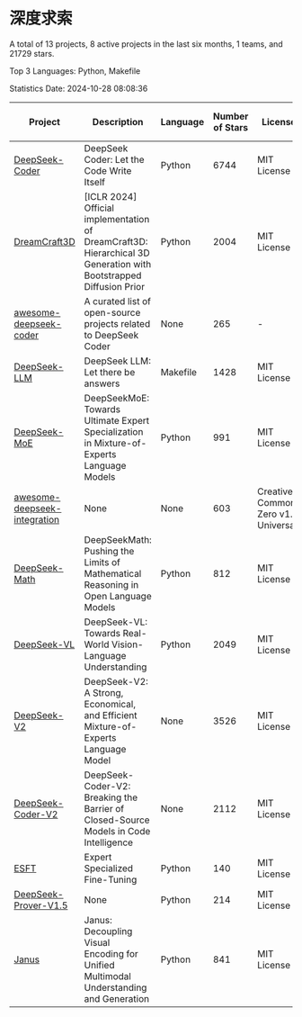 # 深度求索

A total of 13 projects, 8 active projects in the last six months, 1 teams, and 21729 stars.

Top 3 Languages: Python, Makefile

Statistics Date: 2024-10-28 08:08:36

| Project | Description | Language | Number of Stars | License | Creation Date | Last Updated Date | Last Pushed Date |
| --- | --- | --- | --- | --- | --- | --- | --- |
| [DeepSeek-Coder](https://github.com/deepseek-ai/DeepSeek-Coder) | DeepSeek Coder: Let the Code Write Itself | Python | 6744 | MIT License | 2023-10-20 | 2024-10-28 | 2024-05-21 |
| [DreamCraft3D](https://github.com/deepseek-ai/DreamCraft3D) | [ICLR 2024] Official implementation of DreamCraft3D: Hierarchical 3D Generation with Bootstrapped Diffusion Prior | Python | 2004 | MIT License | 2023-10-23 | 2024-10-28 | 2024-08-21 |
| [awesome-deepseek-coder](https://github.com/deepseek-ai/awesome-deepseek-coder) | A curated list of open-source projects related to DeepSeek Coder | None | 265 | - | 2023-11-06 | 2024-10-25 | 2024-04-03 |
| [DeepSeek-LLM](https://github.com/deepseek-ai/DeepSeek-LLM) | DeepSeek LLM: Let there be answers | Makefile | 1428 | MIT License | 2023-11-29 | 2024-10-27 | 2024-02-04 |
| [DeepSeek-MoE](https://github.com/deepseek-ai/DeepSeek-MoE) | DeepSeekMoE: Towards Ultimate Expert Specialization in Mixture-of-Experts Language Models | Python | 991 | MIT License | 2024-01-02 | 2024-10-25 | 2024-01-16 |
| [awesome-deepseek-integration](https://github.com/deepseek-ai/awesome-deepseek-integration) | None | None | 603 | Creative Commons Zero v1.0 Universal | 2024-01-11 | 2024-10-27 | 2024-09-24 |
| [DeepSeek-Math](https://github.com/deepseek-ai/DeepSeek-Math) | DeepSeekMath: Pushing the Limits of Mathematical Reasoning in Open Language Models | Python | 812 | MIT License | 2024-02-05 | 2024-10-28 | 2024-04-15 |
| [DeepSeek-VL](https://github.com/deepseek-ai/DeepSeek-VL) | DeepSeek-VL: Towards Real-World Vision-Language Understanding | Python | 2049 | MIT License | 2024-03-07 | 2024-10-28 | 2024-04-24 |
| [DeepSeek-V2](https://github.com/deepseek-ai/DeepSeek-V2) | DeepSeek-V2: A Strong, Economical, and Efficient Mixture-of-Experts Language Model | None | 3526 | MIT License | 2024-04-22 | 2024-10-28 | 2024-09-25 |
| [DeepSeek-Coder-V2](https://github.com/deepseek-ai/DeepSeek-Coder-V2) | DeepSeek-Coder-V2: Breaking the Barrier of Closed-Source Models in Code Intelligence | None | 2112 | MIT License | 2024-06-14 | 2024-10-28 | 2024-09-24 |
| [ESFT](https://github.com/deepseek-ai/ESFT) | Expert Specialized Fine-Tuning | Python | 140 | MIT License | 2024-07-04 | 2024-10-25 | 2024-09-22 |
| [DeepSeek-Prover-V1.5](https://github.com/deepseek-ai/DeepSeek-Prover-V1.5) | None | Python | 214 | MIT License | 2024-08-15 | 2024-10-26 | 2024-08-16 |
| [Janus](https://github.com/deepseek-ai/Janus) | Janus: Decoupling Visual Encoding for Unified Multimodal Understanding and Generation | Python | 841 | MIT License | 2024-10-18 | 2024-10-28 | 2024-10-23 |
